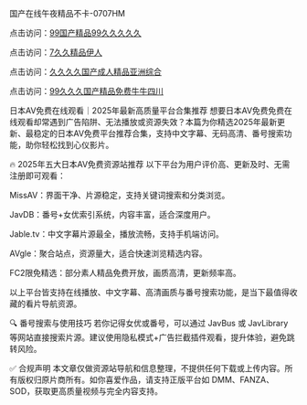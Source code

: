 国产在线午夜精品不卡-0707HM

点击访问：<a href="https://rtj-3zo.pages.dev/">99国产精品99久久久久久</a>

点击访问：<a href="https://bered.pages.dev/">7久久精品伊人</a>

点击访问：<a href="https://fdhf-454.pages.dev/">久久久久国产成人精品亚洲综合</a>

点击访问：<a href="https://fdhf-454.pages.dev/">99久久久国产精品免费牛牛四川</a>

日本AV免费在线观看｜2025年最新高质量平台合集推荐
想要日本AV免费免费在线观看却常遇到广告陷阱、无法播放或资源失效？本篇为你精选2025年最新更新、最稳定的日本AV免费平台推荐合集，支持中文字幕、无码高清、番号搜索功能，助你轻松找到心仪影片。

🔥 2025年五大日本AV免费资源站推荐
以下平台为用户评价高、更新及时、无需注册即可观看：

MissAV：界面干净、片源稳定，支持关键词搜索和分类浏览。

JavDB：番号+女优索引系统，内容丰富，适合深度用户。

Jable.tv：中文字幕片源最全，播放流畅，支持手机端访问。

AVgle：聚合站点，资源量大，适合快速浏览精选内容。

FC2限免精选：部分素人精品免费开放，画质高清，更新频率高。

以上平台皆支持在线播放、中文字幕、高清画质与番号搜索功能，是当下最值得收藏的看片导航资源。

🔍 番号搜索与使用技巧
若你记得女优或番号，可以通过 JavBus 或 JavLibrary 等网站直接搜索片源。建议使用隐私模式+广告拦截插件观看，提升体验，避免跳转风险。

✅ 合规声明
本文章仅做资源站导航和信息整理，不提供任何下载或上传内容。所有版权归原片商所有。如你喜爱作品，请支持正版平台如 DMM、FANZA、SOD，获取更高质量视频与完全内容支持。






<span style="display:none;">[Canonical link](https://github.com/inn234/23434 ）</span>
